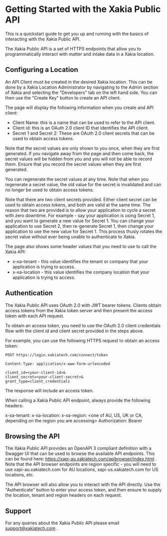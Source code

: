 # Getting Started with the Xakia Public API

This is a quickstart guide to get you up and running with the basics of interacting with the Xakia Public API. 

The Xakia Public API is a set of HTTPS endpoints that allow you to programmatically interact with matter and intake data in a Xakia location. 

## Configuring a Location 

An API Client must be created in the desired Xakia location. This can be done by a Xakia Location Administrator by navigating to the Admin section of Xakia and selecting the "Developers" tab on the left hand side. You can then use the "Create Key" button to create an API client. 

The page will display the following information when you create and API client:

  * Client Name: this is a name that can be used to refer to the API client. 
  * Client id: this is an OAuth 2.0 client ID that identifies the API client.
  * Secret 1 and Secret 2: These are OAuth 2.0 client secrets that can be used to obtain access tokens. 

Note that the secret values are only shown to you once, when they are first generated. If you navigate away from the page and then come back, the secret values will be hidden from you and you will not be able to record them. Ensure that you record the secret values when they are first generated. 

You can regenerate the secret values at any time. Note that when you regenerate a secret value, the old value for the secret is invalidated and can no longer be used to obtain access tokens. 

Note that there are two client secrets provided. Either client secret can be used to obtain access tokens, and both are valid at the same time. The reason that two are provided is to allow your application to cycle a secret with zero downtime. For example - say your application is using Secret 1, and you want to generate a new value for Secret 1. You can change your application to use Secret 2, then re-generate Secret 1, then change your application to use the new value for Secret 1. This process thusly rotates the secret value without ever being unable to authenticate to Xakia. 

The page also shows some header values that you need to use to call the Xakia API:

  * x-xa-tenant - this value identifies the tenant or company that your application is trying to access.
  * x-xa-location - this value identifies the company location that your application is trying to access. 

## Authentication

The Xakia Public API uses OAuth 2.0 with JWT bearer tokens. Clients obtain access tokens from the Xakia token server and then present the access token with each API request. 

To obtain an access token, you need to use the OAuth 2.0 client credentials flow with the client id and client secret provided in the steps above. 

For example, you can use the following HTTPS request to obtain an access token:

```
POST https://login.xakiatech.com/connect/token

Content-Type: application/x-www-form-urlencoded

client_id=<your-client-id>&
client_secret=<your-client-secret>&
grant_type=client_credentials 
```

The response will include an access token. 

When calling a Xakia Public API endpoint, always provide the following headers:

x-xa-tenant: <tenant ID from the API Key page>
x-xa-location: <location ID from the API Key page>
x-xa-region: <one of AU, US, UK or CA, depending on the region you are accessing>
Authorization: Bearer <your access token>
  
## Browsing the API 

The Xakia Public API provides an OpenAPI 3 compliant definition with a Swagger UI that can be used to browse the available API endpoints. This can be found here: https://xapi-au.xakiatech.com/apibrowser/index.html  . Note that the API browser endpoints are region specific - you will need to use xapi-au.xakiatech.com for AU locations, xapi-us.xakiatech.com for US locations, etc. 

The API browser will also allow you to interact with the API directly. Use the "Authenticate" button to enter your access token, and then ensure to supply the location, tenant and region headers on each request. 

## Support 

For any queries about the Xakia Public API please email support@xakiatech.com . 

  


